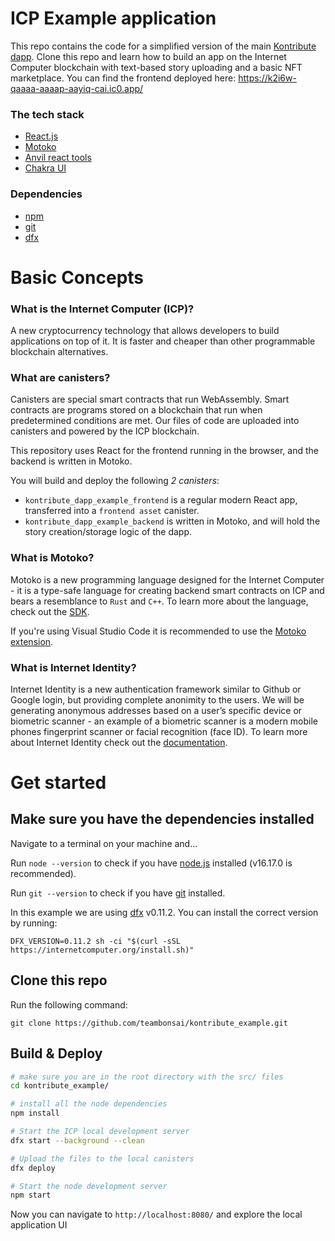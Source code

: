 # ICP Example application

This repo contains the code for a simplified version of the main [Kontribute dapp](https://3ezq7-iqaaa-aaaal-aaacq-cai.raw.ic0.app/). Clone this repo and learn how to build an app on the Internet Computer blockchain with text-based story uploading and a basic NFT marketplace. You can find the frontend deployed here: https://k2i6w-qaaaa-aaaap-aayiq-cai.ic0.app/

### The tech stack
* [React.js](https://reactjs.org/)
* [Motoko](https://internetcomputer.org/docs/current/developer-docs/build/languages/motoko/)
* [Anvil react tools](https://www.npmjs.com/package/@vvv-interactive/nftanvil-react)
* [Chakra UI](https://www.npmjs.com/package/@vvv-interactive/nftanvil-react)

### Dependencies
* [npm](https://nodejs.org/en/download/)
* [git](https://git-scm.com/book/en/v2/Getting-Started-Installing-Git)
* [dfx](https://internetcomputer.org/docs/current/references/cli-reference/dfx-parent/)

# Basic Concepts

### What is the Internet Computer (ICP)?

A new cryptocurrency technology that allows developers to build applications on top of it. It is faster and cheaper than other programmable blockchain alternatives.

### What are canisters?

Canisters are special smart contracts that run WebAssembly. Smart contracts are programs stored on a blockchain that run when predetermined conditions are met. Our files of code are uploaded into canisters and powered by the ICP blockchain.

This repository uses React for the frontend running in the browser, and the backend is written in Motoko.

You will build and deploy the following _2 canisters_:

- `kontribute_dapp_example_frontend` is a regular modern React app, transferred into a `frontend asset` canister.
- `kontribute_dapp_example_backend` is written in Motoko, and will hold the story creation/storage logic of the dapp.

### What is Motoko?

Motoko is a new programming language designed for the Internet Computer - it is a type-safe language for creating backend smart contracts on ICP and bears a resemblance to `Rust` and `C++`. To learn more about the language, check out the [SDK](https://internetcomputer.org/docs/current/developer-docs/build/cdks/motoko-dfinity/motoko/).

If you're using Visual Studio Code it is recommended to use the [Motoko extension](https://marketplace.visualstudio.com/items?itemName=dfinity-foundation.vscode-motoko).

### What is Internet Identity?

Internet Identity is a new authentication framework similar to Github or Google login, but providing complete anonimity to the users. We will be generating anonymous addresses based on a user’s specific device or biometric scanner - an example of a biometric scanner is a modern mobile phones fingerprint scanner or facial recognition (face ID). To learn more about Internet Identity check out the [documentation](https://internetcomputer.org/docs/current/tokenomics/identity-auth/what-is-ic-identity).

# Get started

## Make sure you have the dependencies installed

Navigate to a terminal on your machine and...

Run `node --version` to check if you have [node.js](https://nodejs.org/) installed (v16.17.0 is recommended).

Run `git --version` to check if you have [git](https://git-scm.com/book/en/v2/Getting-Started-Installing-Git) installed.

In this example we are using [dfx](https://internetcomputer.org/docs/current/references/cli-reference/dfx-parent/) v0.11.2. You can install the correct version by running:

```
DFX_VERSION=0.11.2 sh -ci "$(curl -sSL https://internetcomputer.org/install.sh)"
```


## Clone this repo

Run the following command:

```
git clone https://github.com/teambonsai/kontribute_example.git
```


## Build & Deploy

```bash
# make sure you are in the root directory with the src/ files
cd kontribute_example/

# install all the node dependencies
npm install

# Start the ICP local development server
dfx start --background --clean

# Upload the files to the local canisters
dfx deploy

# Start the node development server
npm start
```

Now you can navigate to `http://localhost:8080/` and explore the local application UI
